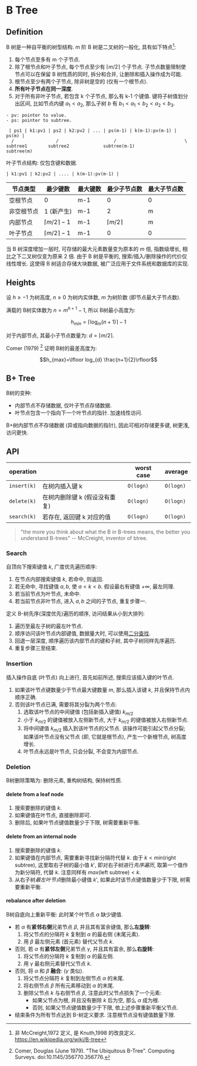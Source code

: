 # B Tree

## Definition

B 树是一种自平衡的树型结构. m 阶 B 树是二叉树的一般化, 具有如下特点[^1]:
1. 每个节点至多有 m 个子节点.
2. 除了根节点和叶子节点, 每个节点至少有 $\lceil m/2\rceil$ 个子节点. 子节点数量限制使节点可以在保留 B 树性质的同时, 拆分和合并, 让删除和插入操作成为可能.
3. 根节点至少有两个子节点, 除非树是空的 (仅有一个根节点).
4. **所有叶子节点在同一深度**.
5. 对于所有非叶子节点, 若包含 k 个子节点, 那么有 k-1 个键值. 键将子树值划分出区间, 比如节点内键 $a_{1}<a_{2}$, 那么子树 $b$ 有 $b_{1}<a_{1}<b_{2}<a_{2}<b_{3}$.

[^1]: 非 McCreight,1972 定义, 是 Knuth,1998 的改良定义. https://en.wikipedia.org/wiki/B-tree 

```
- pv: pointer to value.
- ps: pointer to subtree.

 | ps1 | k1:pv1 | ps2 | k2:pv2 | ... | ps(m-1) | k(m-1):pv(m-1) | ps(m) |
  /                /                     /                          \
subtree1        subtree2             subtree(m-1)                subtree(m)
```

叶子节点结构: 仅包含键和数据.

```
| k1:pv1 | k2:pv2 | .... | k(m-1):pv(m-1) |
```

| 节点类型   | 最少键数             | 最大键数 | 最少子节点数                                     | 最大子节点数 |
| ---------- | -------------------- | -------- | ------------------------------------------------ | ------------ |
| 空根节点   | 0                    | m-1       | 0                                                | 0            |
| 非空根节点 | 1 (新产生)                   | m-1        | 2                                                | m          |
| 内部节点   | $\lceil m/2\rceil-1$ | m-1        | $\lceil{m/2}\rceil$ | m          |
| 叶子节点   | $\lceil{m/2}\rceil-1$  | m-1        | 0                                                | 0             |

当 B 树深度增加一层时, 可存储的最大元素数量变为原本的 $m$ 倍, 指数级增长, 相比之下二叉树仅变为原来 2 倍. 由于 B 树是平衡的, 搜索/插入/删除操作的代价仅线性增长. 这使得 B 树适合存储大块数据, 被广泛应用于文件系统和数据库的实现.

## Heights

设 $h\geq -1$ 为树高度, $n\geq 0$ 为树内实体数, $m$ 为树阶数 (即节点最大子节点数).

满载的 B树实体数为 $n=m^{h+1}-1$, 所以 B树最小高度为:

$$h_{min}=\lceil{\log_{m}(n+1)}\rceil-1$$

对于内部节点, 其最小子节点数量为: $d=\lceil m/2\rceil$. 

Comer (1979) [^2] 证明 B树的最差高度为: 

$$h_{max}=\lfloor log_{d} \frac{n+1}{2}\rfloor$$

[^2]: Comer, Douglas (June 1979). "The Ubiquitous B-Tree". Computing Surveys. doi:10.1145/356770.356776.

## B+ Tree

B树的变种:
- 内部节点不存储数据, 仅叶子节点存储数据. 
- 叶节点包含一个指向下一个叶节点的指针. 加速线性访问.

B+树内部节点不存储数据 (异或指向数据的指针), 因此可相对存储更多键, 树更浅, 访问更快.

## API

| operation   |                               | worst case | average |
| ----------- | ----------------------------- | ---------- | ------- |
| `insert(k)` | 在树内插入键 k                | `O(logn)`  | `O(logn)`        |
| `delete(k)` | 在树内删除键 k (假设没有重复) | `O(logn)`  | `O(logn)`        |
| `search(k)`   | 若存在, 返回键 k 对应的值     | `O(logn)`           | `O(logn)`        |


> "the more you think about what the B in B-trees means, the better you 
> understand B-trees" -- McCreight, inventor of btree.

### Search

自顶向下搜索键值 $k$, 广度优先遍历顺序:
1. 在节点内部搜索键值 $k$, 若命中, 则返回.
2. 若无命中, 寻找键值 $a,b$, 使 $a<k<b$. 假设最右有键值 $+\infty$, 最左同理.
3. 若当前节点为叶节点, 未命中.
4. 若当前节点非叶节点, 进入 $a,b$ 之间的子节点, 重复步骤一.

定义 B-树先序(深度优先)遍历的顺序, 访问结果从小到大排列:
1. 遍历至最左子树的最左叶节点.
2. 顺序访问该叶节点内部键值, 数据量大时, 可以使用[二分查找](../../../Algorithm/查找/对分查找.md).
3. 回退一层深度, 顺序遍历该内部节点的键和子树, 其中子树同样先序遍历. 
4. 重复步骤三至结束.

### Insertion

插入操作自底 (叶节点) 向上进行, 首先如前所述, 搜索应该插入键的叶节点.

1. 如果该叶节点键数量少于节点最大键数量 $m$, 那么插入该键 $k$, 并且保持节点内顺序正确.
2. 否则该叶节点已满, 需要将其分裂为两个节点:
	1. 选取该叶节点的中间键值 (包括新插入键值) $k_{m/2}$
	2. 小于 $k_{m/2}$ 的键值被放入左侧新节点, 大于 $k_{m/2}$ 的键值被放入右侧新节点.
	3. 将中间键值 $k_{m/2}$ 插入到该叶节点的父节点. 该操作可能引起父节点分裂; 如果该叶节点没有父节点 (即, 它就是根节点), 产生一个新根节点, 树高度增长. 
	4. 叶节点永远是叶节点, 只会分裂, 不会变为内部节点.

### Deletion

B树删除策略为: 删除元素, 重构树结构, 保持树性质.

#### delete from a leaf node

1. 搜索要删除的键值 $k$.
2. 如果键值在叶节点, 直接删除即可.
3. 删除后, 如果叶节点键值数量少于下限, 树需要重新平衡.

#### delete from an internal node

1. 搜索要删除的键值 $k$.
2. 如果键值在内部节点, 需要重新寻找新分隔符代替 $k$. 由于 $k<min(\text{right subtree})$, 这里取右子树的最小值 $k'$, 即对右子树进行*先序遍历*, 取第一个值作为新分隔符, 代替 $k$. 注意同样有 $max(\text{left subtree}) < k$.
3. 从右子树*最左叶节点*删除最小键值 $k'$, 如果此时该节点键值数量少于下限, 树需要重新平衡.

#### rebalance after deletion

B树自底向上重新平衡: 此时某个叶节点 $\alpha$ 缺少键值.
- 若 $\alpha$ 有**紧邻右侧**兄弟节点 $\beta$, 并且其有富余键值, 那么**左旋转**: 
	1. 将父节点的分隔符 $k$ 复制到 $\alpha$ 的最右侧 (末尾元素).
	2. 用 $\beta$ 最左侧元素 (首元素) 替代父节点 $k$.
- 否则, 若 $\alpha$ 有**紧邻左侧**兄弟节点 $\gamma$, 并且其有富余, 那么**右旋转**:
	1. 将父节点的分隔符 $k$ 复制到 $\alpha$ 的最左侧.
	2. 用 $\gamma$ 最右侧元素替代父节点 $k$.
- 否则, 将 $\alpha$ 和 $\beta$ **融合**: ($\gamma$ 类似).
	1. 将父节点分隔符 $k$ 复制到左侧节点 $\alpha$ 的末尾. 
	2. 将右侧节点 $\beta$ 所有元素移动到 $\alpha$ 的末尾.
	3. 删除父节点 $k$ 与右侧节点 $\beta$, 注意此时父节点损失了一个元素:
		- 如果父节点为根, 并且没有删除 $k$ 后为空, 那么 $\alpha$ 成为根.
		- 否则, 如果父节点键值数量少于下限, 依上述步骤重新平衡父节点.
- 结束条件为所有节点达到 B-树定义要求. 注意根节点没有键值数量下限.

